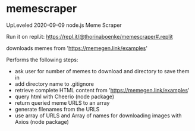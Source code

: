 # memescraper

UpLeveled 2020-09-09 node.js Meme Scraper

Run it on repl.it:
https://repl.it/@thorinaboenke/memescraper#.replit

downloads memes from 'https://memegen.link/examples'

Performs the following steps:

- ask user for number of memes to download and directory to save them in
- add directory name to .gitignore
- retrieve complete HTML content from 'https://memegen.link/examples'
- query html with Cheerio (node package)
- return queried meme URLS to an array
- generate filenames from the URLS
- use array of URLS and Array of names for downloading images with Axios (node package)

